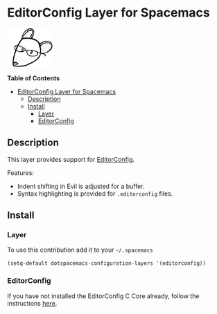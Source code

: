 # EditorConfig Layer for Spacemacs

![EditorConfig](img/editorconfig.png)

<!-- markdown-toc start - Don't edit this section. Run M-x markdown-toc/generate-toc again -->
**Table of Contents**

- [EditorConfig Layer for Spacemacs](#editorconfig-layer-for-spacemacs)
    - [Description](#description)
    - [Install](#install)
        - [Layer](#layer)
        - [EditorConfig](#editorconfig)

<!-- markdown-toc end -->

## Description

This layer provides support for [EditorConfig][].

Features:
- Indent shifting in Evil is adjusted for a buffer.
- Syntax highlighting is provided for `.editorconfig` files.

## Install

### Layer

To use this contribution add it to your `~/.spacemacs`

```elisp
(setq-default dotspacemacs-configuration-layers '(editorconfig))
```

### EditorConfig

If you have not installed the EditorConfig C Core already,
follow the instructions [here][instructions].

[EditorConfig]: http://editorconfig.org/
[instructions]: https://github.com/editorconfig/editorconfig-core-c/blob/master/INSTALL.md
